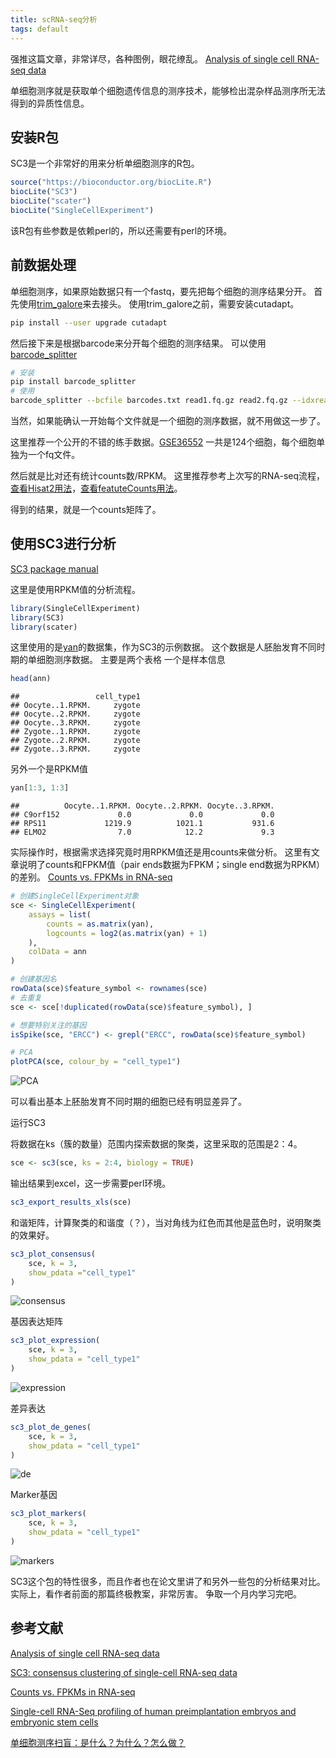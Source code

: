 ```yaml
---
title: scRNA-seq分析
tags: default
---
```


强推这篇文章，非常详尽，各种图例，眼花缭乱。
[Analysis of single cell RNA-seq data](https://hemberg-lab.github.io/scRNA.seq.course/index.html)

单细胞测序就是获取单个细胞遗传信息的测序技术，能够检出混杂样品测序所无法得到的异质性信息。

安装R包
---
SC3是一个非常好的用来分析单细胞测序的R包。
```R
source("https://bioconductor.org/biocLite.R")
biocLite("SC3")
biocLite("scater")
biocLite("SingleCellExperiment")
```

该R包有些参数是依赖perl的，所以还需要有perl的环境。

前数据处理
---
单细胞测序，如果原始数据只有一个fastq，要先把每个细胞的测序结果分开。
首先使用[trim_galore](https://www.bioinformatics.babraham.ac.uk/projects/trim_galore/)来去接头。
使用trim_galore之前，需要安装cutadapt。
```bash
pip install --user upgrade cutadapt
```

然后接下来是根据barcode来分开每个细胞的测序结果。
可以使用[barcode_splitter](https://bitbucket.org/princeton_genomics/barcode_splitter)
```bash
# 安装
pip install barcode_splitter
# 使用
barcode_splitter --bcfile barcodes.txt read1.fq.gz read2.fq.gz --idxread 2
```

当然，如果能确认一开始每个文件就是一个细胞的测序数据，就不用做这一步了。

这里推荐一个公开的不错的练手数据。[GSE36552](https://www.ncbi.nlm.nih.gov/geo/query/acc.cgi?acc=GSE36552)
一共是124个细胞，每个细胞单独为一个fq文件。

然后就是比对还有统计counts数/RPKM。
这里推荐参考上次写的RNA-seq流程，[查看Hisat2用法](https://pzweuj.github.io/2018/07/10/rna-seq-2.html)，[查看featuteCounts用法](https://pzweuj.github.io/2018/07/18/rna-seq-4.html)。

得到的结果，就是一个counts矩阵了。


使用SC3进行分析
---
[SC3 package manual](http://bioconductor.org/packages/release/bioc/vignettes/SC3/inst/doc/SC3.html)

这里是使用RPKM值的分析流程。
```R
library(SingleCellExperiment)
library(SC3)
library(scater)
```

这里使用的是[yan](https://www.nature.com/articles/nsmb.2660)的数据集，作为SC3的示例数据。
这个数据是人胚胎发育不同时期的单细胞测序数据。
主要是两个表格
一个是样本信息
```R
head(ann)
```
```
##                 cell_type1
## Oocyte..1.RPKM.     zygote
## Oocyte..2.RPKM.     zygote
## Oocyte..3.RPKM.     zygote
## Zygote..1.RPKM.     zygote
## Zygote..2.RPKM.     zygote
## Zygote..3.RPKM.     zygote
```

另外一个是RPKM值
```R
yan[1:3, 1:3]
```
```
##          Oocyte..1.RPKM. Oocyte..2.RPKM. Oocyte..3.RPKM.
## C9orf152             0.0             0.0             0.0
## RPS11             1219.9          1021.1           931.6
## ELMO2                7.0            12.2             9.3
```

实际操作时，根据需求选择究竟时用RPKM值还是用counts来做分析。
这里有文章说明了counts和FPKM值（pair ends数据为FPKM；single end数据为RPKM）的差别。
[Counts vs. FPKMs in RNA-seq](http://www.cureffi.org/2013/09/12/counts-vs-fpkms-in-rna-seq/)

```R
# 创建SingleCellExperiment对象
sce <- SingleCellExperiment(
    assays = list(
        counts = as.matrix(yan),
        logcounts = log2(as.matrix(yan) + 1)
    ), 
    colData = ann
)

# 创建基因名
rowData(sce)$feature_symbol <- rownames(sce)
# 去重复
sce <- sce[!duplicated(rowData(sce)$feature_symbol), ]

# 想要特别关注的基因
isSpike(sce, "ERCC") <- grepl("ERCC", rowData(sce)$feature_symbol)

# PCA
plotPCA(sce, colour_by = "cell_type1")
```
![PCA](https://raw.githubusercontent.com/pzweuj/pzweuj.github.io/refs/heads/master/downloads/images/scRNA_pca.png)

可以看出基本上胚胎发育不同时期的细胞已经有明显差异了。


运行SC3

将数据在ks（簇的数量）范围内探索数据的聚类，这里采取的范围是2：4。
```R
sce <- sc3(sce, ks = 2:4, biology = TRUE)
```

输出结果到excel，这一步需要perl环境。
```R
sc3_export_results_xls(sce)
```

和谐矩阵，计算聚类的和谐度（？），当对角线为红色而其他是蓝色时，说明聚类的效果好。
```R
sc3_plot_consensus(
    sce, k = 3, 
    show_pdata ="cell_type1"
)
```
![consensus](https://raw.githubusercontent.com/pzweuj/pzweuj.github.io/refs/heads/master/downloads/images/scRNA_consensus.png)

基因表达矩阵
```R
sc3_plot_expression(
    sce, k = 3, 
    show_pdata = "cell_type1"
)
```
![expression](https://raw.githubusercontent.com/pzweuj/pzweuj.github.io/refs/heads/master/downloads/images/scRNA_expression.png)

差异表达
```R
sc3_plot_de_genes(
    sce, k = 3, 
    show_pdata = "cell_type1"
)
```
![de](https://raw.githubusercontent.com/pzweuj/pzweuj.github.io/refs/heads/master/downloads/images/scRNA_de.png)

Marker基因
```R
sc3_plot_markers(
    sce, k = 3, 
    show_pdata = "cell_type1"
)
```
![markers](https://raw.githubusercontent.com/pzweuj/pzweuj.github.io/refs/heads/master/downloads/images/scRNA_marker.png)

SC3这个包的特性很多，而且作者也在论文里讲了和另外一些包的分析结果对比。实际上，看作者前面的那篇终极教案，非常厉害。
争取一个月内学习完吧。

参考文献
---
[Analysis of single cell RNA-seq data](https://hemberg-lab.github.io/scRNA.seq.course/index.html)

[SC3: consensus clustering of single-cell RNA-seq data](https://www.nature.com/articles/nmeth.4236)

[Counts vs. FPKMs in RNA-seq](http://www.cureffi.org/2013/09/12/counts-vs-fpkms-in-rna-seq/)

[Single-cell RNA-Seq profiling of human preimplantation embryos and embryonic stem cells](https://www.nature.com/articles/nsmb.2660)

[单细胞测序扫盲：是什么？为什么？怎么做？](https://zhuanlan.zhihu.com/p/28844468)




[-_-]:我老婆井